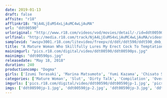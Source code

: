 ```yaml
---
date: 2019-01-13
draft: false
affsite: "r18"
afflinkr18: "NjA4LjEuMS4xLjAuMC4wLjAuMA"
url: "ddt00590"
urloriginal: "http://www.r18.com/videos/vod/movies/detail/-/id=ddt00590"
urlfinal: "http://media.r18.com/track/NjA4LjEuMS4xLjAuMC4wLjAuMA/videos/vod/movies/detail/-/id=ddt00590"
samplevid: "awspv3001.r18.com/litevideo/freepv/d/ddt/ddt590/ddt590_dmb_w.mp4"
title: "A Mature Woman Who Skillfully Lures My Erect Cock To Temptation Greatest Hits Collection"
mainimgurl: "pics.r18.com/digital/video/ddt00590/ddt00590ps.jpg"
mainimgs: "ddt00590ps.jpg"
releasedate: "May 18, 2018"
duration: 240
productioncomp: "Dogma"
girls: ['Izumi Terasaki', 'Marina Matsumoto', 'Yumi Kazama', 'Chisato Shoda', 'Shihori Endo (Shiori Endo)', 'Reiko Sawamura (Honami Takasaka, Masumi Takasaka)', 'Ayane Asakura', 'Hitomi Enjoji', 'Maki Hojo', 'Shizuka Kitatani']
categories: ['Mature Woman', 'Slut', 'Dirty Talk', 'Compilation', 'Over 4 Hours']
imgurls: ['pics.r18.com/digital/video/ddt00590/ddt00590jp-1.jpg', 'pics.r18.com/digital/video/ddt00590/ddt00590jp-2.jpg', 'pics.r18.com/digital/video/ddt00590/ddt00590jp-3.jpg', 'pics.r18.com/digital/video/ddt00590/ddt00590jp-4.jpg', 'pics.r18.com/digital/video/ddt00590/ddt00590jp-5.jpg', 'pics.r18.com/digital/video/ddt00590/ddt00590jp-6.jpg', 'pics.r18.com/digital/video/ddt00590/ddt00590jp-7.jpg', 'pics.r18.com/digital/video/ddt00590/ddt00590jp-8.jpg', 'pics.r18.com/digital/video/ddt00590/ddt00590jp-9.jpg', 'pics.r18.com/digital/video/ddt00590/ddt00590jp-10.jpg', 'pics.r18.com/digital/video/ddt00590/ddt00590jp-11.jpg', 'pics.r18.com/digital/video/ddt00590/ddt00590jp-12.jpg', 'pics.r18.com/digital/video/ddt00590/ddt00590jp-13.jpg', 'pics.r18.com/digital/video/ddt00590/ddt00590jp-14.jpg', 'pics.r18.com/digital/video/ddt00590/ddt00590jp-15.jpg', 'pics.r18.com/digital/video/ddt00590/ddt00590jp-16.jpg', 'pics.r18.com/digital/video/ddt00590/ddt00590jp-17.jpg', 'pics.r18.com/digital/video/ddt00590/ddt00590jp-18.jpg', 'pics.r18.com/digital/video/ddt00590/ddt00590jp-19.jpg', 'pics.r18.com/digital/video/ddt00590/ddt00590jp-20.jpg']
imgs: ['ddt00590jp-1.jpg', 'ddt00590jp-2.jpg', 'ddt00590jp-3.jpg', 'ddt00590jp-4.jpg', 'ddt00590jp-5.jpg', 'ddt00590jp-6.jpg', 'ddt00590jp-7.jpg', 'ddt00590jp-8.jpg', 'ddt00590jp-9.jpg', 'ddt00590jp-10.jpg', 'ddt00590jp-11.jpg', 'ddt00590jp-12.jpg', 'ddt00590jp-13.jpg', 'ddt00590jp-14.jpg', 'ddt00590jp-15.jpg', 'ddt00590jp-16.jpg', 'ddt00590jp-17.jpg', 'ddt00590jp-18.jpg', 'ddt00590jp-19.jpg', 'ddt00590jp-20.jpg']
---
```

